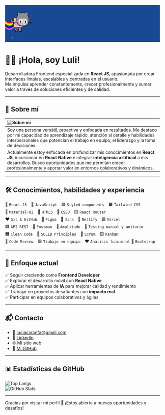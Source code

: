 <div align="center">
    <img src="https://raw.githubusercontent.com/Niefee/niefee/master/assets/fly.webp" height="120px" />
</div>

# 👩‍💻 ¡Hola, soy Luli!

Desarrolladora Frontend especializada en **React JS**, apasionada por crear interfaces limpias, escalables y centradas en el usuario.  
Me impulsa aprender constantemente, crecer profesionalmente y sumar valor a través de soluciones eficientes y de calidad.

---

## 🚀 Sobre mí

| ![Sobre mí](https://mir-s3-cdn-cf.behance.net/project_modules/disp/601014116770475.6068beff4640a.gif) |  
|:--|
|Soy una persona versátil, proactiva y enfocada en resultados. Me destaco por mi capacidad de aprendizaje rápido, atención al detalle y habilidades interpersonales que potencian el trabajo en equipo, el liderazgo y la toma de decisiones.  
Actualmente estoy enfocada en profundizar mis conocimientos en **React JS**, incursionar en **React Native** e integrar **inteligencia artificial** a mis desarrollos. Busco oportunidades que me permitan crecer profesionalmente y aportar valor en entornos colaborativos y dinámicos.|

---

## 🛠️ Conocimientos, habilidades y experiencia

💙 `React JS` 💛 `JavaScript` 🟩 `Styled-components` 🟧 `Tailwind CSS`  
💜 `Material-UI` 💚 `HTML5` 💙 `CSS3` 🟨 `React Router`  
❤️ `Git & GitHub` 💛 `Figma` 💚 `Jira` 💙 `Netlify` 🟪 `Vercel`  
🟩 `API REST` 💙 `Postman` 💛 `Amplitude` 🧪 `Testing manual y unitario`  
🟧 `Clean Code` 💙 `SOLID Principles` 💚 `Scrum` 🟨 `Kanban`  
💜 `Code Review` 🟪 `Trabajo en equipo` ❤️ `Análisis funcional` 💜 `Bootstrap`

---

## 🎯 Enfoque actual

✅ Seguir creciendo como **Frontend Developer**  
✅ Explorar el desarrollo móvil con **React Native**  
✅ Aplicar herramientas de **IA** para mejorar calidad y rendimiento  
✅ Trabajar en proyectos desafiantes con **impacto real**  
✅ Participar en equipos colaborativos y ágiles

---

## 📬 Contacto

- 📧 luciacaranfa@gmail.com  
- 💼 [LinkedIn](https://www.linkedin.com/in/lucia-caranfa/)  
- 🌐 [Mi sitio web](https://caranfa-lucia.vercel.app/)  
- 🐙 [Mi GitHub](https://github.com/Caranfa-Lucia)

---

## 📊 Estadísticas de GitHub

![Top Langs](https://github-readme-stats.vercel.app/api/top-langs/?username=Caranfa-Lucia&layout=compact&theme=radical)  
![GitHub Stats](https://github-readme-stats.vercel.app/api?username=Caranfa-Lucia&show_icons=true&theme=radical)

---

Gracias por visitar mi perfil 🤝 ¡Estoy abierta a nuevas oportunidades y desafíos!
